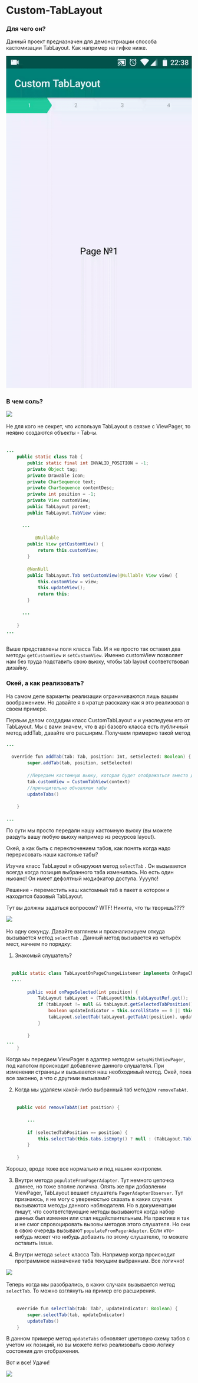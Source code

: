 # Custom-TabLayout

### Для чего он?

Данный проект предназначен для демонстриации способа кастомизации TabLayout.
Как например на гифке ниже.

![](https://github.com/mercuriy94/Custom-TabLayout/blob/master/images/sample.gif?raw=true)

### В чем соль?

![](http://pavon.kz/cache/normal/media/img/gallery/source/1757/1397196341_13958330342959.jpeg)

Не для кого не секрет, что используя TabLayout в связке с ViewPager, то неявно создаются объекты - Tab-ы. 

~~~ java

...
    public static class Tab {
        public static final int INVALID_POSITION = -1;
        private Object tag;
        private Drawable icon;
        private CharSequence text;
        private CharSequence contentDesc;
        private int position = -1;
        private View customView;
        public TabLayout parent;
        public TabLayout.TabView view;
      
      ...
      
           @Nullable
        public View getCustomView() {
            return this.customView;
        }

        @NonNull
        public TabLayout.Tab setCustomView(@Nullable View view) {
            this.customView = view;
            this.updateView();
            return this;
        }
        
      ...
  
    }
...
  
~~~

Выше представлены поля класса Tab. И я не просто так оставил два методы `getCustomView` и `setCustomView`. Именно customView позволяет нам без труда подставить свою вьюху, чтобы tab layout соответствовал дизайну.

### Окей, а как реализовать?

На самом деле варианты реализации ограничиваются лишь вашим воображением. Но давайте я в кратце расскажу как я это реализовал в своем примере.
 
Первым делом создадим класс CustomTabLayout и и унаследуем его от TabLayout. 
Мы с вами значем, что в  api базовго класса есть  публичный метод addTab, давайте его расширим. 
Получаем примерно такой метод 

~~~ java
...
  
  override fun addTab(tab: Tab, position: Int, setSelected: Boolean) {
        super.addTab(tab, position, setSelected)

        //Передаем кастомную вьюху, которая будет отображаться вместо дефолтной
        tab.customView = CustomTabView(context)
        //принидительно обновляем табы
        updateTabs()

    }

...
~~~

По сути мы просто передали нашу кастомную вьюху (вы можете раздуть вашу любую вьюху например из ресурсов layout).

Окей, а как быть с переключением табов, как понять когда надо перерисовать наши кастоные табы?

Изучив класс TabLayout я обнаружил метод `selectTab` . Он вызывается всегда когда позиция выбранного таба изменилась. Но есть один ньюанс! Он имеет дефолтный модифкатор доступа. Уууупс!

Решение -  переместить наш кастомный таб в пакет в котором и находится базовый TabLayout. 

Тут вы должны задаться вопросом? WTF! Никита, что ты творишь????

![](https://alicegellmdia5003.files.wordpress.com/2015/05/what_meme.jpg)

Но одну секунду. Давайте взглянем и проанализируем  откуда вызывается метод  `selectTab` .  Данный метод вызывается из четырёх мест, начнем по порядку: 

1.  Знакомый слушатель?

~~~ java

  public static class TabLayoutOnPageChangeListener implements OnPageChangeListener {
  ....

        public void onPageSelected(int position) {
            TabLayout tabLayout = (TabLayout)this.tabLayoutRef.get();
            if (tabLayout != null && tabLayout.getSelectedTabPosition() != position && position < tabLayout.getTabCount()) {
                boolean updateIndicator = this.scrollState == 0 || this.scrollState == 2 && this.previousScrollState == 0;
                tabLayout.selectTab(tabLayout.getTabAt(position), updateIndicator);
            }

        }
...
    }

~~~

Когда мы передаем ViewPager в адаптер методом  `setupWithViewPager`, под капотом происходит добавление данного слушателя. При изменении страницы и вызывается наш необходимый метод. Окей, пока все законно, а что с другими вызывами?

2. Когда мы удаляем какой-либо выбранный таб методом `removeTabAt`.  

~~~ java

    public void removeTabAt(int position) {

        ...
          
        if (selectedTabPosition == position) {
            this.selectTab(this.tabs.isEmpty() ? null : (TabLayout.Tab)this.tabs.get(Math.max(0, position - 1)));
        }

    }

~~~

Хорошо, вроде тоже все нормально и под нашим контролем.

3.  Внутри метода `populateFromPagerAdapter`.
Тут  немного цепочка длинее, но тоже вполне логична. Опять же при добавлении ViewPager, TabLayout вешает слушатель  `PagerAdapterObserver`. Тут признаюсь, я не могу с увереностью сказать в каких случаях вызываются методы данного наблюдателя. Но в докуменатции пишут, что  соответствующие методы вызываются когда набор данных был изменен или стал недействительным. На практике я так и не смог спровоцировать вызовы методов этого слушателя. Но они в свою очередь вызывают  `populateFromPagerAdapter`. Если кто-нибудь может что нибудь добавить по этому слушателю, то можете оставить issue.

4. Внутри метода `select` класса Tab. Например когда происходит программное назначение таба текущим выбранным. Все логично!

![](http://memesmix.net/media/created/ktk2te.jpg)

Теперь когда мы разобрались, в каких случаях вызывается метод `selectTab`.  То можно взглянуть на пример его расширения. 

~~~ java

    override fun selectTab(tab: Tab?, updateIndicator: Boolean) {
        super.selectTab(tab, updateIndicator)
        updateTabs()
    }

~~~

В  данном примере метод `updateTabs` обновляет цветовую схему табов  с учетом их позиций, но вы можете легко реализовать свою логику состояния для отображения.

Вот и все! Удачи!

![](http://i.imgur.com/OL1Cf.jpg)